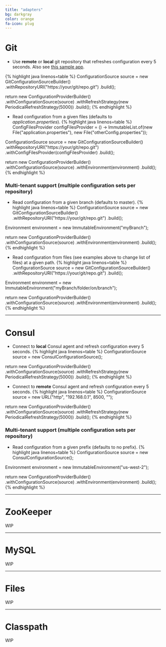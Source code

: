 ```yaml
---
title: "adapters"
bg: darkgray
color: orange
fa-icon: plug
---
```


# Git
*  Use **remote** or **local** git repository that refreshes configuration every 5 seconds. Also see [this sample app](https://github.com/cfg4j/cfg4j-sample-apps/tree/master/git-simple).

{% highlight java linenos=table %}
ConfigurationSource source = new GitConfigurationSourceBuilder()
    .withRepositoryURI("https://your/git/repo.git")
    .build();

return new ConfigurationProviderBuilder()
    .withConfigurationSource(source)
    .withRefreshStrategy(new PeriodicalRefreshStrategy(5000))
    .build();
{% endhighlight %}

* Read configuration from a given files (defaults to *application.properties*).
{% highlight java linenos=table %}
ConfigFilesProvider configFilesProvider = () -> ImmutableList.of(new File("application.properties"), new File("otherConfig.properties"));

ConfigurationSource source = new GitConfigurationSourceBuilder()
    .withRepositoryURI("https://your/git/repo.git")
    .withConfigFilesProvider(configFilesProvider)
    .build();

return new ConfigurationProviderBuilder()
    .withConfigurationSource(source)
    .withEnvironment(environment)
    .build();
{% endhighlight %}

### Multi-tenant support (multiple configuration sets per repository)

* Read configuration from a given branch (defaults to master).
{% highlight java linenos=table %}
ConfigurationSource source = new GitConfigurationSourceBuilder()
    .withRepositoryURI("https://your/git/repo.git")
    .build();
    
Environment environment = new ImmutableEnvironment("myBranch");

return new ConfigurationProviderBuilder()
    .withConfigurationSource(source)
    .withEnvironment(environment)
    .build();
{% endhighlight %}

* Read configuration from files (see examples above to change list of files) at a given path.
{% highlight java linenos=table %}
ConfigurationSource source = new GitConfigurationSourceBuilder()
    .withRepositoryURI("https://your/git/repo.git")
    .build();
    
Environment environment = new ImmutableEnvironment("myBranch/folder/on/branch");

return new ConfigurationProviderBuilder()
    .withConfigurationSource(source)
    .withEnvironment(environment)
    .build();
{% endhighlight %}

-------------------------


# Consul
* Connect to **local** Consul agent and refresh configuration every 5 seconds.
{% highlight java linenos=table %}
ConfigurationSource source = new ConsulConfigurationSource();

return new ConfigurationProviderBuilder()
    .withConfigurationSource(source)
    .withRefreshStrategy(new PeriodicalRefreshStrategy(5000))
    .build();
{% endhighlight %}

* Connect to **remote** Consul agent and refresh configuration every 5 seconds.
{% highlight java linenos=table %}
ConfigurationSource source = new URL("http", "192.168.0.1", 8500, "");

return new ConfigurationProviderBuilder()
    .withConfigurationSource(source)
    .withRefreshStrategy(new PeriodicalRefreshStrategy(5000))
    .build();
{% endhighlight %}

### Multi-tenant support (multiple configuration sets per repository)

* Read configuration from a given prefix (defaults to no prefix).
{% highlight java linenos=table %}
ConfigurationSource source = new ConsulConfigurationSource();
    
Environment environment = new ImmutableEnvironment("us-west-2");

return new ConfigurationProviderBuilder()
    .withConfigurationSource(source)
    .withEnvironment(environment)
    .build();
{% endhighlight %}

-------------------------


# ZooKeeper
WIP

-------------------------


# MySQL
WIP

-------------------------


# Files
WIP

-------------------------

# Classpath
WIP